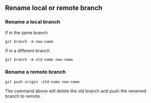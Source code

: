 ## Rename local or remote branch

### Rename a local branch
If in the same branch
```
git branch -m new-name
```
If in a different branch
```
git branch -m old-name new-name
```

### Rename a remote branch
```
git push origin :old-name new-name
```
The command above will delete the old branch and push the renamed branch to remote. 


